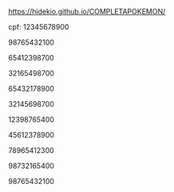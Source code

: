  https://hidekio.github.io/COMPLETAPOKEMON/

cpf:
12345678900

98765432100

65412398700

32165498700

65432178900

32145698700

12398765400

45612378900

78965412300

98732165400

98765432100
